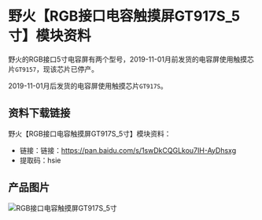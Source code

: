 [](野火【RGB接口电容触摸屏GT917S_5寸】模块资料)

# 野火【RGB接口电容触摸屏GT917S_5寸】模块资料
野火的RGB接口5寸电容屏有两个型号，2019-11-01月前发货的电容屏使用触摸芯片`GT9157`，现该芯片已停产。

2019-11-01月后发货的电容屏使用触摸芯片`GT917S`。

## 资料下载链接
野火【RGB接口电容触摸屏GT917S_5寸】模块资料：
* 链接：链接：https://pan.baidu.com/s/1swDkCQGLkou7IH-AyDhsxg 
* 提取码：hsie 

## 产品图片
![RGB接口电容触摸屏GT917S_5寸](https://raw.githubusercontent.com/wiki/Embdefire/products/images/模块产品/屏幕/RGB接口电容触摸屏GT9157_5寸.jpg)